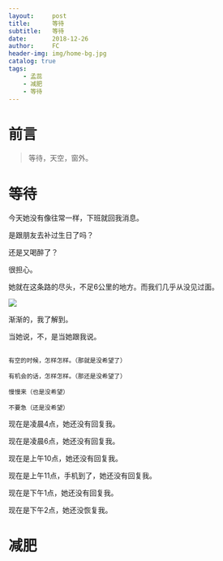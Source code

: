 ```yaml
---
layout:     post
title:      等待
subtitle:   等待
date:       2018-12-26
author:     FC
header-img: img/home-bg.jpg
catalog: true
tags:
    - 孟蕊
    - 减肥
    - 等待
---
```



# 前言

>等待，天空，窗外。



# 等待

今天她没有像往常一样，下班就回我消息。

是跟朋友去补过生日了吗？

还是又喝醉了？

很担心。

她就在这条路的尽头，不足6公里的地方。而我们几乎从没见过面。

![](https://fengcongbacchus.github.io/img/road.jpg)

渐渐的，我了解到。

当她说，不，是当她跟我说。
```

有空的时候，怎样怎样。（那就是没希望了）

有机会的话，怎样怎样。（那还是没希望了）

慢慢来（也是没希望）

不要急（还是没希望）

```

现在是凌晨4点，她还没有回复我。

现在是凌晨6点，她还没有回复我。

现在是上午10点，她还没有回复我。

现在是上午11点，手机到了，她还没有回复我。

现在是下午1点，她还没有回复我。

现在是下午2点，她还没恢复我。


# 减肥



